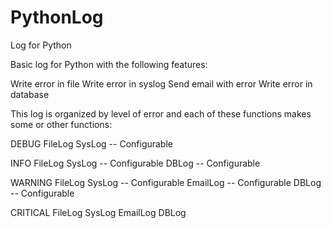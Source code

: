 PythonLog
=========

Log for Python


Basic log for Python with the following features:

Write error in file
Write error in syslog
Send email with error
Write error in database

This log is organized by level of error and each of these functions makes some or other functions:

DEBUG
    FileLog
    SysLog -- Configurable

INFO
    FileLog
    SysLog -- Configurable
    DBLog -- Configurable

WARNING
    FileLog
    SysLog -- Configurable
    EmailLog -- Configurable
    DBLog -- Configurable

CRITICAL
    FileLog
    SysLog
    EmailLog
    DBLog

